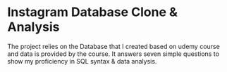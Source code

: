 # Instagram Database Clone & Analysis

The project relies on the Database that I created based on udemy course and data is provided by the course. It answers seven simple questions to show my proficiency in SQL syntax & data analysis.
